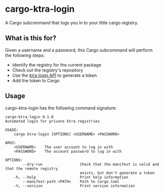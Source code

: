 # cargo-ktra-login

A Cargo subcommand that logs you in to your little cargo registry.

## What is this for?

Given a username and a password, this Cargo subcommand will perform the following steps:

- Identify the registry for the current package
- Check out the registry's repository
- Use the [ktra login API](https://book.ktra.dev/ktra_web_apis.html) to generate a token
- Add the token to Cargo

## Usage

cargo-ktra-login has the following command signature:
```
cargo-ktra-login 0.1.0
Automated login for private ktra registries

USAGE:
    cargo ktra-login [OPTIONS] <USERNAME> <PASSWORD>

ARGS:
    <USERNAME>    The user account to log in with
    <PASSWORD>    The account password to log in with

OPTIONS:
        --dry-run                 Check that the manifest is valid and that the remote registry
                                  exists, but don't generate a token
    -h, --help                    Print help information
        --manifest-path <PATH>    Path to Cargo.toml
    -V, --version                 Print version information
```
